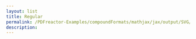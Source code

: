 ```yaml
---
layout: list
title: Regular
permalink: /PDFreactor-Examples/compoundFormats/mathjax/jax/output/SVG/fonts/TeX/AMS/Regular/
description: 
---
```





